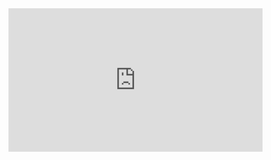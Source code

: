 <div style="position: relative; padding-bottom: 56.25%; height: 0; overflow: hidden; max-width: 100%;">
  <iframe 
    src="https://1drv.ms/p/c/673af8cdd8c0aaec/IQS8Uo88HKTxQqzN_FgRTle3AYIR1lDAdEDj9TYJp7FOCyQ?em=2&amp;wdAr=1.7777777777777777" 
    style="position: absolute; top: 0; left: 0; width: 100%; height: 100%;" 
    frameborder="0">
    This is an embedded <a target="_blank" href="https://office.com">Microsoft Office</a> presentation, powered by <a target="_blank" href="https://office.com/webapps">Office</a>.
  </iframe>
</div>